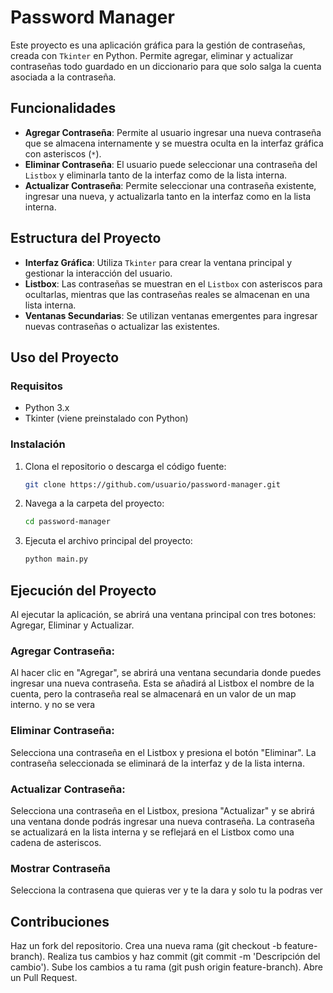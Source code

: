 # Password Manager

Este proyecto es una aplicación gráfica para la gestión de contraseñas, 
creada con `Tkinter` en Python. 
Permite agregar, eliminar y actualizar contraseñas todo guardado en un diccionario para que solo salga la cuenta asociada a la contraseña.

## Funcionalidades

- **Agregar Contraseña**: Permite al usuario ingresar una nueva contraseña que se almacena internamente y se muestra oculta en la interfaz gráfica con asteriscos (`*`).
- **Eliminar Contraseña**: El usuario puede seleccionar una contraseña del `Listbox` y eliminarla tanto de la interfaz como de la lista interna.
- **Actualizar Contraseña**: Permite seleccionar una contraseña existente, ingresar una nueva, y actualizarla tanto en la interfaz como en la lista interna.
  
## Estructura del Proyecto

- **Interfaz Gráfica**: Utiliza `Tkinter` para crear la ventana principal y gestionar la interacción del usuario.
- **Listbox**: Las contraseñas se muestran en el `Listbox` con asteriscos para ocultarlas, mientras que las contraseñas reales se almacenan en una lista interna.
- **Ventanas Secundarias**: Se utilizan ventanas emergentes para ingresar nuevas contraseñas o actualizar las existentes.

## Uso del Proyecto

### Requisitos

- Python 3.x
- Tkinter (viene preinstalado con Python)

### Instalación

1. Clona el repositorio o descarga el código fuente:
   ```bash
   git clone https://github.com/usuario/password-manager.git
2. Navega a la carpeta del proyecto:
    ```bash
   cd password-manager
3. Ejecuta el archivo principal del proyecto:
    ```bash
    python main.py
   
## Ejecución del Proyecto
Al ejecutar la aplicación, se abrirá una ventana principal con tres botones: Agregar, Eliminar y Actualizar.

### Agregar Contraseña:

Al hacer clic en "Agregar", se abrirá una ventana secundaria donde puedes ingresar una nueva contraseña. Esta se añadirá al Listbox el nombre de la cuenta, pero la contraseña real se almacenará en un valor de un map interno. y no se vera
### Eliminar Contraseña:

Selecciona una contraseña en el Listbox y presiona el botón "Eliminar". La contraseña seleccionada se eliminará de la interfaz y de la lista interna.
### Actualizar Contraseña:

Selecciona una contraseña en el Listbox, presiona "Actualizar" y se abrirá una ventana donde podrás ingresar una nueva contraseña. La contraseña se actualizará en la lista interna y se reflejará en el Listbox como una cadena de asteriscos.

### Mostrar Contraseña
Selecciona la contrasena que quieras ver y te la dara y solo tu la podras ver

## Contribuciones
Haz un fork del repositorio.
Crea una nueva rama (git checkout -b feature-branch).
Realiza tus cambios y haz commit (git commit -m 'Descripción del cambio').
Sube los cambios a tu rama (git push origin feature-branch).
Abre un Pull Request.
